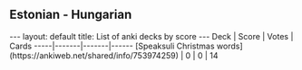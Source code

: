 <h2>Estonian  -  Hungarian</h2>
---
layout: default
title: List of anki decks by score
---
Deck | Score | Votes | Cards
-----|-------|-------|------
[Speaksuli Christmas words](https://ankiweb.net/shared/info/753974259) | 0 | 0 | 14

